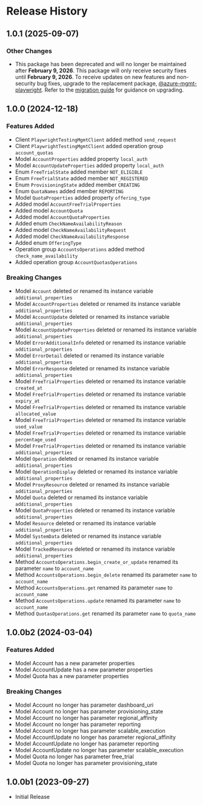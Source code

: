 # Release History

## 1.0.1 (2025-09-07)

### Other Changes

- This package has been deprecated and will no longer be maintained after **February 9, 2026**. This package will only receive security fixes until **February 9, 2026**. To receive updates on new features and non-security bug fixes, upgrade to the replacement package, [@azure-mgmt-playwright](https://pypi.org/project/azure-mgmt-playwright/). Refer to the [migration guide](https://aka.ms/mpt/migration-guidance) for guidance on upgrading.

## 1.0.0 (2024-12-18)

### Features Added

  - Client `PlaywrightTestingMgmtClient` added method `send_request`
  - Client `PlaywrightTestingMgmtClient` added operation group `account_quotas`
  - Model `AccountProperties` added property `local_auth`
  - Model `AccountUpdateProperties` added property `local_auth`
  - Enum `FreeTrialState` added member `NOT_ELIGIBLE`
  - Enum `FreeTrialState` added member `NOT_REGISTERED`
  - Enum `ProvisioningState` added member `CREATING`
  - Enum `QuotaNames` added member `REPORTING`
  - Model `QuotaProperties` added property `offering_type`
  - Added model `AccountFreeTrialProperties`
  - Added model `AccountQuota`
  - Added model `AccountQuotaProperties`
  - Added enum `CheckNameAvailabilityReason`
  - Added model `CheckNameAvailabilityRequest`
  - Added model `CheckNameAvailabilityResponse`
  - Added enum `OfferingType`
  - Operation group `AccountsOperations` added method `check_name_availability`
  - Added operation group `AccountQuotasOperations`

### Breaking Changes

  - Model `Account` deleted or renamed its instance variable `additional_properties`
  - Model `AccountProperties` deleted or renamed its instance variable `additional_properties`
  - Model `AccountUpdate` deleted or renamed its instance variable `additional_properties`
  - Model `AccountUpdateProperties` deleted or renamed its instance variable `additional_properties`
  - Model `ErrorAdditionalInfo` deleted or renamed its instance variable `additional_properties`
  - Model `ErrorDetail` deleted or renamed its instance variable `additional_properties`
  - Model `ErrorResponse` deleted or renamed its instance variable `additional_properties`
  - Model `FreeTrialProperties` deleted or renamed its instance variable `created_at`
  - Model `FreeTrialProperties` deleted or renamed its instance variable `expiry_at`
  - Model `FreeTrialProperties` deleted or renamed its instance variable `allocated_value`
  - Model `FreeTrialProperties` deleted or renamed its instance variable `used_value`
  - Model `FreeTrialProperties` deleted or renamed its instance variable `percentage_used`
  - Model `FreeTrialProperties` deleted or renamed its instance variable `additional_properties`
  - Model `Operation` deleted or renamed its instance variable `additional_properties`
  - Model `OperationDisplay` deleted or renamed its instance variable `additional_properties`
  - Model `ProxyResource` deleted or renamed its instance variable `additional_properties`
  - Model `Quota` deleted or renamed its instance variable `additional_properties`
  - Model `QuotaProperties` deleted or renamed its instance variable `additional_properties`
  - Model `Resource` deleted or renamed its instance variable `additional_properties`
  - Model `SystemData` deleted or renamed its instance variable `additional_properties`
  - Model `TrackedResource` deleted or renamed its instance variable `additional_properties`
  - Method `AccountsOperations.begin_create_or_update` renamed its parameter `name` to `account_name`
  - Method `AccountsOperations.begin_delete` renamed its parameter `name` to `account_name`
  - Method `AccountsOperations.get` renamed its parameter `name` to `account_name`
  - Method `AccountsOperations.update` renamed its parameter `name` to `account_name`
  - Method `QuotasOperations.get` renamed its parameter `name` to `quota_name`

## 1.0.0b2 (2024-03-04)

### Features Added

  - Model Account has a new parameter properties
  - Model AccountUpdate has a new parameter properties
  - Model Quota has a new parameter properties

### Breaking Changes

  - Model Account no longer has parameter dashboard_uri
  - Model Account no longer has parameter provisioning_state
  - Model Account no longer has parameter regional_affinity
  - Model Account no longer has parameter reporting
  - Model Account no longer has parameter scalable_execution
  - Model AccountUpdate no longer has parameter regional_affinity
  - Model AccountUpdate no longer has parameter reporting
  - Model AccountUpdate no longer has parameter scalable_execution
  - Model Quota no longer has parameter free_trial
  - Model Quota no longer has parameter provisioning_state

## 1.0.0b1 (2023-09-27)

* Initial Release
